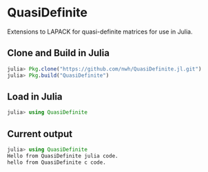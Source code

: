 # QuasiDefinite

Extensions to LAPACK for quasi-definite matrices for use in Julia.

## Clone and Build in Julia

```julia
julia> Pkg.clone("https://github.com/nwh/QuasiDefinite.jl.git")
julia> Pkg.build("QuasiDefinite")
```

## Load in Julia

```julia
julia> using QuasiDefinite
```

## Current output

```julia
julia> using QuasiDefinite
Hello from QuasiDefinite julia code.
hello from QuasiDefinite c code.
```
